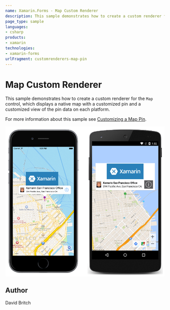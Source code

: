```yaml
---
name: Xamarin.Forms - Map Custom Renderer
description: This sample demonstrates how to create a custom renderer for the Map control, which displays a native map with a customized pin and a customized...
page_type: sample
languages:
- csharp
products:
- xamarin
technologies:
- xamarin-forms
urlFragment: customrenderers-map-pin
---
```

# Map Custom Renderer

This sample demonstrates how to create a custom renderer for the `Map` control, which displays a native map with a customized pin and a customized view of the pin data on each platform.

For more information about this sample see [Customizing a Map Pin](http://developer.xamarin.com/guides/xamarin-forms/custom-renderer/map/customized-pin/).

![Map Custom Renderer application screenshot](Screenshots/01All.png "Map Custom Renderer application screenshot")

## Author

David Britch
